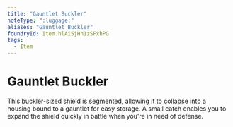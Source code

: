 ```yaml
---
title: "Gauntlet Buckler"
noteType: ":luggage:"
aliases: "Gauntlet Buckler"
foundryId: Item.hlAi5jHh1zSFxhPG
tags:
  - Item
---
```


# Gauntlet Buckler

This buckler-sized shield is segmented, allowing it to collapse into a housing bound to a gauntlet for easy storage. A small catch enables you to expand the shield quickly in battle when you're in need of defense.
